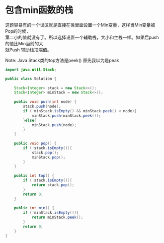 # 包含min函数的栈

这题容易有的一个误区就是直接在类里面设置一个Min变量，这样当Min变量被Pop的时候，  
第二小的值就没有了。所以选择设置一个辅助栈，大小和主栈一样。如果后push的值比Min当前的大  
就Push 辅助栈顶端值。

Note: Java Stack类的top方法是peek() 原先我以为是peak

``` Java
import java.util.Stack;

public class Solution {
	
    Stack<Integer> stack = new Stack<>();
    Stack<Integer> minStack = new Stack<>();
    
    public void push(int node) {
        stack.push(node);
        if (!minStack.isEmpty() && minStack.peek() < node){
            minStack.push(minStack.peek());
        }else{
            minStack.push(node);
        }
    }
    
    public void pop() {
        if (!stack.isEmpty()){
            stack.pop();
        	minStack.pop();
        }
    }
    
    public int top() {
        if (!stack.isEmpty()){
            return stack.pop();
        }
        return 0;
    }
    
    public int min() {
        if (!minStack.isEmpty()){
            return minStack.peek();
        }
        return 0;
    }
}
```